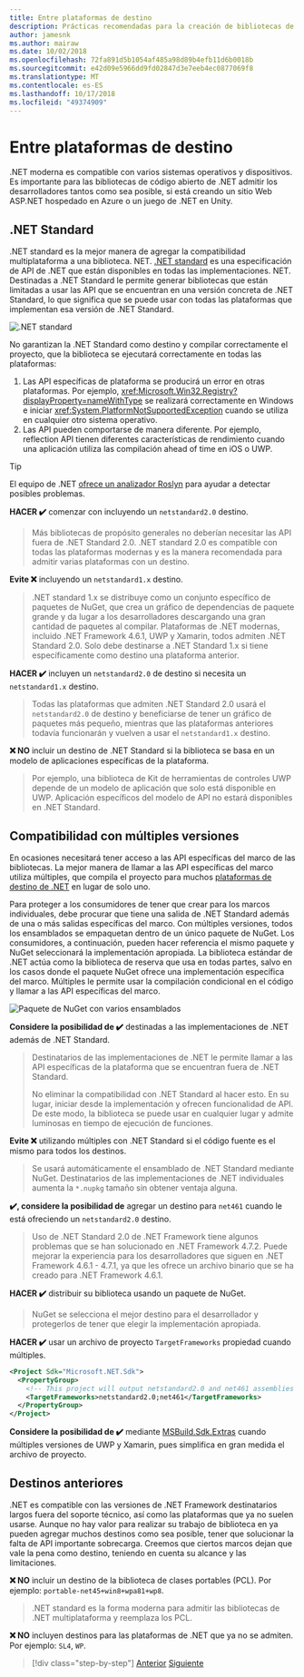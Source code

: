 ```yaml
---
title: Entre plataformas de destino
description: Prácticas recomendadas para la creación de bibliotecas de .NET multiplataforma.
author: jamesnk
ms.author: mairaw
ms.date: 10/02/2018
ms.openlocfilehash: 72fa891d5b1054af485a98d89b4efb11d6b0018b
ms.sourcegitcommit: e42d09e5966dd9fd02847d3e7eeb4ec0877069f8
ms.translationtype: MT
ms.contentlocale: es-ES
ms.lasthandoff: 10/17/2018
ms.locfileid: "49374909"
---
```

# <a name="cross-platform-targeting"></a>Entre plataformas de destino

.NET moderna es compatible con varios sistemas operativos y dispositivos. Es importante para las bibliotecas de código abierto de .NET admitir los desarrolladores tantos como sea posible, si está creando un sitio Web ASP.NET hospedado en Azure o un juego de .NET en Unity.

## <a name="net-standard"></a>.NET Standard

.NET standard es la mejor manera de agregar la compatibilidad multiplataforma a una biblioteca. NET. [.NET standard](../net-standard.md) es una especificación de API de .NET que están disponibles en todas las implementaciones. NET. Destinadas a .NET Standard le permite generar bibliotecas que están limitadas a usar las API que se encuentran en una versión concreta de .NET Standard, lo que significa que se puede usar con todas las plataformas que implementan esa versión de .NET Standard.

![.NET standard](./media/cross-platform-targeting/platforms-netstandard.png "estándar de .NET")

No garantizan la .NET Standard como destino y compilar correctamente el proyecto, que la biblioteca se ejecutará correctamente en todas las plataformas:

1. Las API específicas de plataforma se producirá un error en otras plataformas. Por ejemplo, <xref:Microsoft.Win32.Registry?displayProperty=nameWithType> se realizará correctamente en Windows e iniciar <xref:System.PlatformNotSupportedException> cuando se utiliza en cualquier otro sistema operativo.
2. Las API pueden comportarse de manera diferente. Por ejemplo, reflection API tienen diferentes características de rendimiento cuando una aplicación utiliza las compilación ahead of time en iOS o UWP.

> [!TIP]
> El equipo de .NET [ofrece un analizador Roslyn](../analyzers/api-analyzer.md) para ayudar a detectar posibles problemas.

**HACER ✔️** comenzar con incluyendo un `netstandard2.0` destino.

> Más bibliotecas de propósito generales no deberían necesitar las API fuera de .NET Standard 2.0. .NET standard 2.0 es compatible con todas las plataformas modernas y es la manera recomendada para admitir varias plataformas con un destino.

**Evite ❌** incluyendo un `netstandard1.x` destino.

> .NET standard 1.x se distribuye como un conjunto específico de paquetes de NuGet, que crea un gráfico de dependencias de paquete grande y da lugar a los desarrolladores descargando una gran cantidad de paquetes al compilar. Plataformas de .NET modernas, incluido .NET Framework 4.6.1, UWP y Xamarin, todos admiten .NET Standard 2.0. Solo debe destinarse a .NET Standard 1.x si tiene específicamente como destino una plataforma anterior.

**HACER ✔️** incluyen un `netstandard2.0` de destino si necesita un `netstandard1.x` destino.

> Todas las plataformas que admiten .NET Standard 2.0 usará el `netstandard2.0` de destino y beneficiarse de tener un gráfico de paquetes más pequeño, mientras que las plataformas anteriores todavía funcionarán y vuelven a usar el `netstandard1.x` destino.

**❌ NO** incluir un destino de .NET Standard si la biblioteca se basa en un modelo de aplicaciones específicas de la plataforma.

> Por ejemplo, una biblioteca de Kit de herramientas de controles UWP depende de un modelo de aplicación que solo está disponible en UWP. Aplicación específicos del modelo de API no estará disponibles en .NET Standard.

## <a name="multi-targeting"></a>Compatibilidad con múltiples versiones

En ocasiones necesitará tener acceso a las API específicas del marco de las bibliotecas. La mejor manera de llamar a las API específicas del marco utiliza múltiples, que compila el proyecto para muchos [plataformas de destino de .NET](../frameworks.md) en lugar de solo uno.

Para proteger a los consumidores de tener que crear para los marcos individuales, debe procurar que tiene una salida de .NET Standard además de una o más salidas específicas del marco. Con múltiples versiones, todos los ensamblados se empaquetan dentro de un único paquete de NuGet. Los consumidores, a continuación, pueden hacer referencia el mismo paquete y NuGet seleccionará la implementación apropiada. La biblioteca estándar de .NET actúa como la biblioteca de reserva que usa en todas partes, salvo en los casos donde el paquete NuGet ofrece una implementación específica del marco. Múltiples le permite usar la compilación condicional en el código y llamar a las API específicas del marco.

![Paquete de NuGet con varios ensamblados](./media/cross-platform-targeting/nuget-package-multiple-assemblies.png "paquete de NuGet con varios ensamblados")

**Considere la posibilidad de ✔️** destinadas a las implementaciones de .NET además de .NET Standard.

> Destinatarios de las implementaciones de .NET le permite llamar a las API específicas de la plataforma que se encuentran fuera de .NET Standard.
>
> No eliminar la compatibilidad con .NET Standard al hacer esto. En su lugar, iniciar desde la implementación y ofrecen funcionalidad de API. De este modo, la biblioteca se puede usar en cualquier lugar y admite luminosas en tiempo de ejecución de funciones.

**Evite ❌** utilizando múltiples con .NET Standard si el código fuente es el mismo para todos los destinos.

> Se usará automáticamente el ensamblado de .NET Standard mediante NuGet. Destinatarios de las implementaciones de .NET individuales aumenta la `*.nupkg` tamaño sin obtener ventaja alguna.

**✔️, considere la posibilidad de** agregar un destino para `net461` cuando le está ofreciendo un `netstandard2.0` destino. 

> Uso de .NET Standard 2.0 de .NET Framework tiene algunos problemas que se han solucionado en .NET Framework 4.7.2. Puede mejorar la experiencia para los desarrolladores que siguen en .NET Framework 4.6.1 - 4.7.1, ya que les ofrece un archivo binario que se ha creado para .NET Framework 4.6.1.

**HACER ✔️** distribuir su biblioteca usando un paquete de NuGet.

> NuGet se selecciona el mejor destino para el desarrollador y protegerlos de tener que elegir la implementación apropiada.

**HACER ✔️** usar un archivo de proyecto `TargetFrameworks` propiedad cuando múltiples.

```xml
<Project Sdk="Microsoft.NET.Sdk">
  <PropertyGroup>
    <!-- This project will output netstandard2.0 and net461 assemblies -->
    <TargetFrameworks>netstandard2.0;net461</TargetFrameworks>
  </PropertyGroup>
</Project>
```

**Considere la posibilidad de ✔️** mediante [MSBuild.Sdk.Extras](https://github.com/onovotny/MSBuildSdkExtras) cuando múltiples versiones de UWP y Xamarin, pues simplifica en gran medida el archivo de proyecto.

## <a name="older-targets"></a>Destinos anteriores

.NET es compatible con las versiones de .NET Framework destinatarios largos fuera del soporte técnico, así como las plataformas que ya no suelen usarse. Aunque no hay valor para realizar su trabajo de biblioteca en ya pueden agregar muchos destinos como sea posible, tener que solucionar la falta de API importante sobrecarga. Creemos que ciertos marcos dejan que vale la pena como destino, teniendo en cuenta su alcance y las limitaciones.

**❌ NO** incluir un destino de la biblioteca de clases portables (PCL). Por ejemplo: `portable-net45+win8+wpa81+wp8`.

> .NET standard es la forma moderna para admitir las bibliotecas de .NET multiplataforma y reemplaza los PCL.

**❌ NO** incluyen destinos para las plataformas de .NET que ya no se admiten. Por ejemplo: `SL4`, `WP`.

>[!div class="step-by-step"]
[Anterior](./get-started.md)
[Siguiente](./strong-naming.md)
